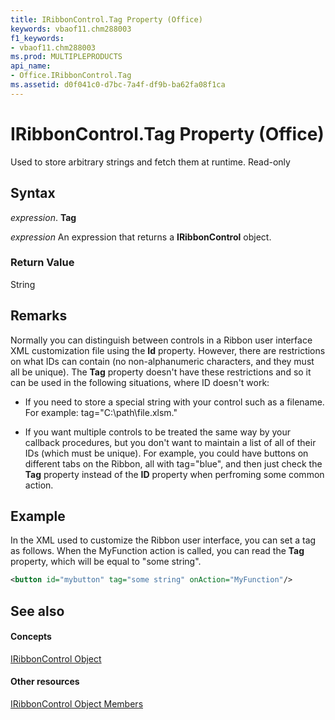 ```yaml
---
title: IRibbonControl.Tag Property (Office)
keywords: vbaof11.chm288003
f1_keywords:
- vbaof11.chm288003
ms.prod: MULTIPLEPRODUCTS
api_name:
- Office.IRibbonControl.Tag
ms.assetid: d0f041c0-d7bc-7a4f-df9b-ba62fa08f1ca
---
```



# IRibbonControl.Tag Property (Office)

Used to store arbitrary strings and fetch them at runtime. Read-only


## Syntax

 _expression_. **Tag**

 _expression_ An expression that returns a **IRibbonControl** object.


### Return Value

String


## Remarks

Normally you can distinguish between controls in a Ribbon user interface XML customization file using the  **Id** property. However, there are restrictions on what IDs can contain (no non-alphanumeric characters, and they must all be unique). The **Tag** property doesn't have these restrictions and so it can be used in the following situations, where ID doesn't work:


- If you need to store a special string with your control such as a filename. For example: tag="C:\path\file.xlsm."
    
- If you want multiple controls to be treated the same way by your callback procedures, but you don't want to maintain a list of all of their IDs (which must be unique). For example, you could have buttons on different tabs on the Ribbon, all with tag="blue", and then just check the  **Tag** property instead of the **ID** property when perfroming some common action.
    



## Example

In the XML used to customize the Ribbon user interface, you can set a tag as follows. When the MyFunction action is called, you can read the  **Tag** property, which will be equal to "some string".


```XML
<button id="mybutton" tag="some string" onAction="MyFunction"/>
```


## See also


#### Concepts


[IRibbonControl Object](iribboncontrol-object-office.md)
#### Other resources


[IRibbonControl Object Members](iribboncontrol-members-office.md)

